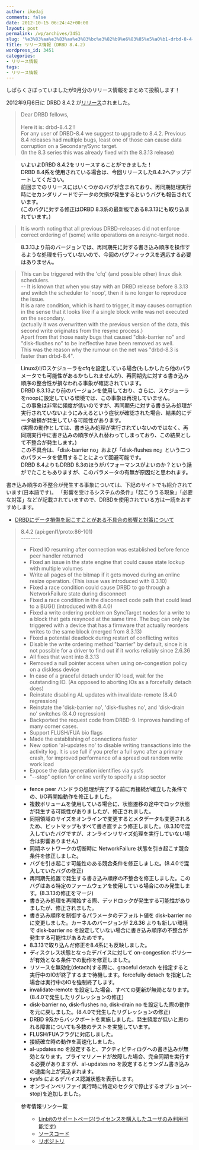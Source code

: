 ```yaml
---
author: ikedaj
comments: false
date: 2012-10-15 06:24:42+00:00
layout: post
permalink: /wp/archives/3451
slug: '%e3%83%aa%e3%83%aa%e3%83%bc%e3%82%b9%e6%83%85%e5%a0%b1-drbd-8-4-2'
title: リリース情報 (DRBD 8.4.2)
wordpress_id: 3451
categories:
- リリース情報
tags:
- リリース情報
---
```


しばらくさぼっていましたが9月分のリリース情報をまとめて投稿します！

2012年9月6日に DRBD 8.4.2 が[リリース](http://www.gossamer-threads.com/lists/drbd/users/24364)されました。



<blockquote>
Dear DRBD fellows, <br>
<br>
Here it is: drbd-8.4.2 ! <br>
For any user of DRBD-8.4 we suggest to upgrade to 8.4.2. Previous 8.4 releases had multiple bugs, least one of those can cause data corruption on a Secondary/Sync target. <br>
(In the 8.3 series this was already fixed with the 8.3.13 release) <br>
</blockquote>




<blockquote style="background-color:white;border-color:white;color:black;">
いよいよDRBD 8.4.2をリリースすることができました！<br>
DRBD 8.4系を使用されている場合は、今回リリースした8.4.2へアップデートしてください。<br>
前回までのリリースにはいくつかのバグが含まれており、再同期処理実行時にセカンダリノードでデータの欠損が発生するというバグも報告されています。<br>
(このバグに対する修正はDRBD 8.3系の最新版である8.3.13にも取り込まれています。)<br>
</blockquote>





<blockquote>
 It is worth noting that all previous DRBD-releases did not enforce correct ordering of (some) write operations on a resync-target node. <br>
</blockquote>




<blockquote style="background-color:white;border-color:white;color:black;">
8.3.13より前のバージョンでは、再同期先に対する書き込み順序を操作するような処理を行っていないので、今回のバグフィックスを適応する必要はありません。<br>
</blockquote>





<blockquote>
 This can be triggered with the 'cfq' (and possible other) linux disk schedulers. <br>
 -- It is known that when you stay with an DRBD release before 8.3.13 and switch the scheduler to 'noop', then it is no longer to reproduce the issue. <br>
 It is a rare condition, which is hard to trigger, it may causes corruption in the sense that it looks like if a single block write was not executed on the secondary. <br>
 (actually it was overwritten with the previous version of the data, this second write originates from the resync process.) <br>
 Apart from that those nasty bugs that caused "disk-barrier no" and "disk-flushes no" to be ineffective have been removed as well. <br>
 This was the reason why the rumour on the net was "drbd-8.3 is faster than drbd-8.4". <br>
</blockquote>





<blockquote style="background-color:white;border-color:white;color:black;">
LinuxのI/Oスケジューラをcfqを設定している場合(もしかしたら他のパラメータでも可能性があるかもしれませんが)、再同期先に対する書き込み順序の整合性が損なわれる事象が確認されています。<br>
DRBD 8.3.13より前のバージョンを使用しており、さらに、スケジューラをnoopに設定している環境では、この事象は再現していません。<br>
この事象は非常に頻度が低いのですが、再同期先に対する書き込み処理が実行されていないようにみえるという症状が確認された場合、結果的にデータ破損が発生している可能性があります。<br>
(実際の動作としては、書き込み処理が実行されていないのではなく、再同期実行中に書き込みの順序が入れ替わってしまっており、この結果として不整合が発生します。)<br>
この不具合は、「disk-barrier no」および「disk-flushes no」という二つのパラメータを使用することによって回避可能です。<br>
DRBD 8.4よりもDRBD 8.3のほうがパフォーマンスがよいのか？という話がでたこともありますが、このパラメータの有無が原因だと思われます。<br>
</blockquote>



書き込み順序の不整合が発生する事象については、下記のサイトでも紹介されています(日本語です)。
「影響を受けるシステムの条件」「起こりうる現象」「必要な対策」などが記載されていますので、DRBDを使用されている方は一読をおすすめします。
- [DRBDにデータ損傷を起こすことがある不具合の影響と対策について](http://www.3ware.co.jp/aboutus/news/news-20120911.html)



<blockquote>
8.4.2 (api:genl1/proto:86-101) <br>
-------- <br>
<ul>
<li> Fixed IO resuming after connection was established before fence peer handler returned <br>
</li>
<li> Fixed an issue in the state engine that could cause state lockup with multiple volumes <br>
</li>
<li> Write all pages of the bitmap if it gets moved during an online resize operation. (This issue was introduced with 8.3.10) <br>
</li>
<li> Fixed a race condition could cause DRBD to go through a NetworkFailure state during disconnect <br>
</li>
<li> Fixed a race condition in the disconnect code path that could lead to a BUG() (introduced with 8.4.0) <br>
</li>
<li> Fixed a write ordering problem on SyncTarget nodes for a write to a block that gets resynced at the same time. The bug can only be triggered with a device that has a firmware that actually reorders writes to the same block (merged from 8.3.13) <br>
</li>
<li> Fixed a potential deadlock during restart of conflicting writes <br>
</li>
<li> Disable the write ordering method "barrier" by default, since it is not possible for a driver to find out if it works reliably since 2.6.36 <br>
</li>
<li> All fixes that went into 8.3.13 <br>
</li>
<li> Removed a null pointer access when using on-congestion policy on a diskless device <br>
</li>
<li> In case of a graceful detach under IO load, wait for the outstanding IO. (As opposed to aborting IOs as a forcefully detach does) <br>
</li>
<li> Reinstate disabling AL updates with invalidate-remote (8.4.0 regression) <br>
</li>
<li> Reinstate the 'disk-barrier no', 'disk-flushes no', and 'disk-drain no' switches (8.4.0 regression) <br>
</li>
<li> Backported the request code from DRBD-9. Improves handling of many corner cases. <br>
</li>
<li> Support FLUSH/FUA bio flags <br>
</li>
<li> Made the establishing of connections faster <br>
</li>
<li> New option 'al-updates no' to disable writing transactions into the  activity log. It is use full if you prefer a full sync after a primary  crash, for improved performance of a spread out random write work load <br>
</li>
<li> Expose the data generation identifies via sysfs <br>
</li>
<li> "--stop" option for online verify to specify a stop sector <br>
</li>
</ul>
</blockquote>




<blockquote style="background-color:white;border-color:white;color:black;">
<ul>
<li>fence peer ハンドラの処理が完了する前に再接続が確立した条件での、I/O再開始動作を修正しました。<br>
</li>
<li>複数ボリュームを使用している場合に、状態遷移の途中でロック状態が発生する可能性がありましたが、修正されました。<br>
</li>
<li>同期領域のサイズをオンラインで変更するとメタデータも変更されるため、ビットマップもすべて書き直すよう修正しました。(8.3.10で混入していたバグですが、オンラインリサイズ処理を実行していない場合は影響ありません)<br>
</li>
<li>同期ネットワークの切断時に NetworkFailure 状態を引き起こす競合条件を修正しました。<br>
</li>
<li>バグを引き起こす可能性のある競合条件を修正しました。(8.4.0で混入していたバグの修正)<br>
</li>
<li>再同期先処置で発生する書き込み順序の不整合を修正しました。このバグはある特定のファームウェアを使用している場合にのみ発生します。(8.3.13の修正をマージ)<br>
</li>
<li>書き込み処理を再開始する際、デッドロックが発生する可能性がありましたが、修正されました。<br>
</li>
<li>書き込み順序を制御するパラメータのデフォルト値を disk-barrier no に変更しました。カーネルのバージョンが 2.6.36 よりも新しい環境で disk-barrier no を設定していない場合に書き込み順序の不整合が発生する可能性があるためです。<br>
</li>
<li>8.3.13で取り込んだ修正を8.4系にも反映しました。<br>
</li>
<li>ディスクレス状態となったデバイスに対して on-congestion ポリシーが有効となる条件での動作を修正しました。<br>
</li>
<li>リソースを無効化(detach)する際に、graceful detach を指定すると実行中のIOが終了するまで待機します。forcefully detach を指定した場合は実行中のIOを強制終了します。<br>
</li>
<li>invalidate-remote を設定した場合、すべての更新が無効となります。(8.4.0で発生したリグレッションの修正)<br>
</li>
<li>disk-barrier no, disk-flushes no, disk-drain no を設定した際の動作を元に戻しました。(8.4.0で発生したリグレッションの修正)<br>
</li>
<li>DRBD 9系からバックポートを実施しました。発生頻度が低いと思われる障害についても多数のテストを実施しています。<br>
</li>
<li>FLUSH/FUAフラグに対応しました。<br>
</li>
<li>接続確立時の動作を高速化しました。<br>
</li>
<li>al-updates no を設定すると、アクティビティログへの書き込みが無効となります。プライマリノードが故障した場合、完全同期を実行する必要がありますが、al-updates no を設定するとランダム書き込みの速度向上が見込まれます。<br>
</li>
<li>sysfs によるデバイス認識状態を表示します。<br>
</li>
<li>オンラインベリファイ実行時に特定のセクタで停止するオプション(--stop)を追加しました。<br>
</li>
</ul>
</blockquote>





<blockquote style="background-color:white;border-color:white;color:black;">
参考情報リンク一覧<br>
<ul>
     <ul>
	<li><a href="http://www.linbit.com/support/drbd-8.4.2/" target="_blank">Linbitのサポートページ(ライセンスを購入したユーザのみ利用可能です)</a>
	</li>
	<li><a href="http://oss.linbit.com/drbd/8.4/drbd-8.4.2.tar.gz" target="_blank">ソースコード</a>
	</li>
	<li><a href="http://git.drbd.org/gitweb.cgi?p=drbd-8.4.git;a=tag;h=refs/tags/drbd-8.4.2" target="_blank">リポジトリ</a>
	</li>
     </ul>
</ul>
</blockquote>
